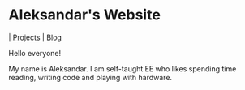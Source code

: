 # Aleksandar's Website
|  [Projects](projects.md) | [Blog](blog/index.md)

Hello everyone! 

My name is Aleksandar. I am self-taught EE who likes spending time reading, writing code and playing with hardware.
